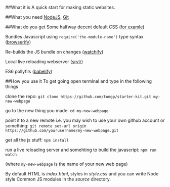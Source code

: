 ##What it is
A quick start for making static websites. 

##What you need
[NodeJS](https://nodejs.org/), [Git](https://help.github.com/articles/set-up-git/)

##What do you get
Some halfway decent default CSS ([for examle](http://www.toffeemilkshake.co.uk/starter-kit/))

Bundles Javascript using `require('the-module-name')` type syntax ([browserify](http://browserify.org/))

Re-builds the JS bundle on changes ([watchify](https://www.npmjs.com/package/watchify))

Local live reloading webserver ([srvlr](https://github.com/kavanagh/srvlr))

ES6 pollyfils ([babelify](https://github.com/babel/babelify))

##How you use it
To get going open terminal and type in the following things

clone the repo:
`git clone https://github.com/tomgp/starter-kit.git my-new-webpage`

go to the new thing you made:
`cd my-new-webpage`

point it to a new remote i.e. you may wish to use your own github account or something:
`git remote set-url origin https://github.com/yourusername/my-new-webpage.git`

get all the js stuff:
`npm install`

run a live reloading server and somehting to build the javascript:
`npm run watch`

(where `my-new-webpage` is the name of your new web page)

By default HTML is _index.html_, styles in _style.css_ and you can write Node style Common JS modules in the _source_ directory.



